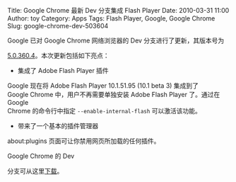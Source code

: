 Title: Google Chrome 最新 Dev 分支集成 Flash Player
Date: 2010-03-31 11:00
Author: toy
Category: Apps
Tags: Flash Player, Google, Google Chrome
Slug: google-chrome-dev-503604

Google 已对 Google Chrome 网络浏览器的 Dev 分支进行了更新，其版本号为  

[5.0.360.4](http://googlechromereleases.blogspot.com/2010/03/dev-channel-update\_30.html)。本次更新包括如下亮点：

+ 集成了 Adobe Flash Player 插件

Google 现在将 Adobe Flash Player 10.1.51.95 (10.1 beta 3) 集成到了  
Google Chrome 中，用户不再需要单独安装 Adobe Flash Player 了。通过在
Google  
Chrome 的命令行中指定 `--enable-internal-flash` 可以激活该功能。

+ 带来了一个基本的插件管理器

about:plugins 页面可让你禁用网页所加载的任何插件。

Google Chrome 的 Dev  

分支可从这里[下载](http://dev.chromium.org/getting-involved/dev-channel)。
